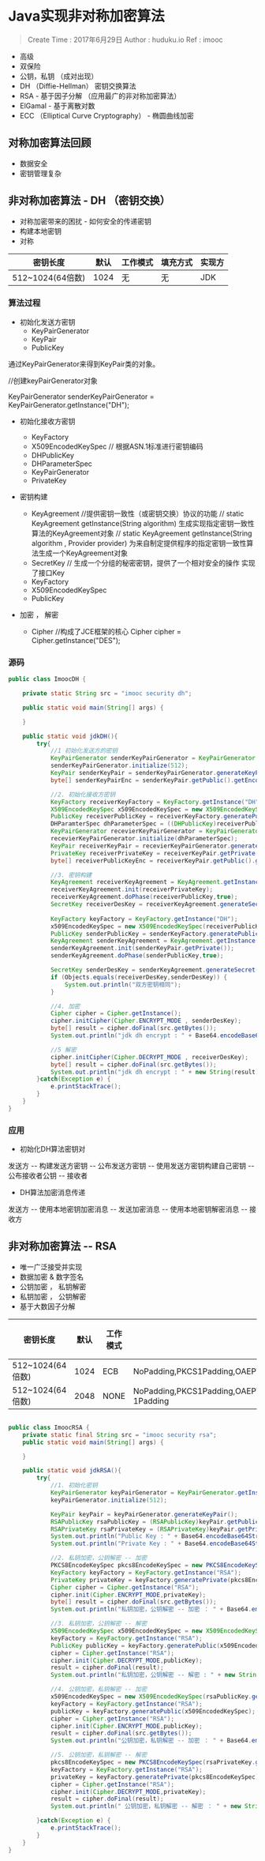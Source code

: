 
# Java实现非对称加密算法

> Create Time : 2017年6月29日  Author : huduku.io  Ref : imooc

* 高级
* 双保险
* 公钥，私钥 （成对出现）
* DH （Diffie-Hellman） 密钥交换算法
* RSA - 基于因子分解 （应用最广的非对称加密算法）
* ElGamal - 基于离散对数
* ECC （Elliptical Curve Cryptography） - 椭圆曲线加密

## 对称加密算法回顾

* 数据安全
* 密钥管理复杂



## 非对称加密算法 - DH （密钥交换）

* 对称加密带来的困扰 - 如何安全的传递密钥
* 构建本地密钥
* 对称

| 密钥长度 | 默认 | 工作模式 | 填充方式 | 实现方 |
| ------- | ---- | ------- | -------- | ------ |
| 512~1024(64倍数) | 1024 | 无 | 无 | JDK |

### 算法过程

* 初始化发送方密钥
    * KeyPairGenerator
    * KeyPair 
    * PublicKey

通过KeyPairGenerator来得到KeyPair类的对象。

//创建keyPairGenerator对象

KeyPairGenerator senderKeyPairGenerator = KeyPairGenerator.getInstance("DH");

* 初始化接收方密钥
    * KeyFactory
    * X509EncodedKeySpec  // 根据ASN.1标准进行密钥编码
    * DHPublicKey
    * DHParameterSpec
    * KeyPairGenerator
    * PrivateKey

* 密钥构建
    * KeyAgreement //提供密钥一致性（或密钥交换）协议的功能
         // static KeyAgreement getInstance(String algorithm) 生成实现指定密钥一致性算法的KeyAgreement对象
         // static KeyAgreement getInstance(String algorithm , Provider provider) 为来自制定提供程序的指定密钥一致性算法生成一个KeyAgreement对象
    * SecretKey // 生成一个分组的秘密密钥，提供了一个相对安全的操作 实现了接口Key
    * KeyFactory
    * X509EncodedKeySpec
    * PublicKey 

* 加密 ， 解密
    * Cipher //构成了JCE框架的核心  Cipher cipher = Cipher.getInstance("DES");

### 源码

```Java
public class ImoocDH {

    private static String src = "imooc security dh";

    public static void main(String[] args) {

    }

    public static void jdkDH(){
        try{
            //1 初始化发送方的密钥
            KeyPairGenerator senderKeyPairGenerator = KeyPairGenerator.getInstance("DH");
            senderKeyPairGenerator.initialize(512);
            KeyPair senderKeyPair = senderKeyPairGenerator.generateKeyPair();
            byte[] senderKeyPairEnc = senderKeyPair.getPublic().getEncode(); //发送方公钥，发送给接收方 （网络，文档。。。）

            //2. 初始化接收方密钥
            KeyFactory receiverKeyFactory = KeyFactory.getInstance("DH");
            X509EncodedKeySpec x509EncodedKeySpec = new X509EncodedKeySpec(senderKeyPairEnc);
            PublicKey receiverPublicKey = receiverKeyFactory.generatePublic(x509EncodedKeySpec);
            DHParamterSpec dhParameterSpec = ((DHPublicKey)receiverPublicKey).getParams();
            KeyPairGenerator recevierKeyPairGenerator = KeyPairGenerator.getInstance("DH");
            recevierKeyPairGenerator.initialize(dhParameterSpec);
            KeyPair receiverKeyPair = recevierKeyPairGenerator.generateKeyPair();
            PrivateKey receiverPrivateKey = receiverKeyPair.getPrivate();
            byte[] receiverPublicKeyEnc = receiverKeyPair.getPublic().getEncode();

            //3. 密钥构建
            KeyAgreement receiverKeyAgreement = KeyAgreement.getInstance("DH");
            receiverKeyAgreement.init(receiverPrivateKey);
            receiverKeyAgreement.doPhase(receiverPublicKey,true);
            SecretKey receiverDesKey = receiverKeyAgreement.generateSecret("DES");
            
            KeyFactory keyFactory = KeyFactory.getInstance("DH");
            x509EncodedKeySpec = new X509EncodedKeySpec(receiverPublicKeyEnc);
            PublicKey senderPublicKey = senderKeyFactory.generatePublic(x509EncodedKeySpec);
            KeyAgreement senderKeyAgreement = KeyAgreement.getInstance("DH");
            senderKeyAgreement.init(senderKeyPair.getPrivate());
            senderKeyAgreement.doPhase(senderPublicKey,true);

            SecretKey senderDesKey = senderKeyAgreement.generateSecret("DES");
            if (Objects.equals(receiverDesKey,senderDesKey)) {
                System.out.println("双方密钥相同");
            }

            //4. 加密
            Cipher cipher = Cipher.getInstance();
            cipher.initCipher(Cipher.ENCRYPT_MODE , senderDesKey);
            byte[] result = cipher.doFinal(src.getBytes());
            System.out.println("jdk dh encrypt : " + Base64.encodeBase64String(result));

            //5 解密
            cipher.initCipher(Cipher.DECRYPT_MODE , receiverDesKey);
            byte[] result = cipher.doFinal(src.getBytes());
            System.out.println("jdk dh encrypt : " + new String(result));
        }catch(Exception e) {
            e.printStackTrace();
        }
    }
}
```

### 应用

* 初始化DH算法密钥对

发送方 -- 构建发送方密钥 -- 公布发送方密钥 -- 使用发送方密钥构建自己密钥 -- 公布接收者公钥 -- 接收者

* DH算法加密消息传递 

发送方 -- 使用本地密钥加密消息 -- 发送加密消息 -- 使用本地密钥解密消息 -- 接收方




## 非对称加密算法 -- RSA

* 唯一广泛接受并实现
* 数据加密 & 数字签名
* 公钥加密 ， 私钥解密
* 私钥加密 ， 公钥解密
* 基于大数因子分解

| 密钥长度 | 默认 | 工作模式 | 填充方式 | 实现方 |
| ------- | ---- | ------- | -------- | ------ |
| 512~1024(64倍数) | 1024 | ECB | NoPadding,PKCS1Padding,OAEPWITMD5AndMGF1Padding,OAEPWITSHA1AndMGF1Padding,OAEPWITSHA256AndMGF1Padding,OAEPWITSHA384AndMGF1Padding,OAEPWITSHA512AndMGF1Padding | JDK |
| 512~1024(64倍数) | 2048 | NONE | NoPadding,PKCS1Padding,OAEPWITMD5AndMGF1Padding,OAEPWITSHA1AndMGF1Padding,OAEPWITSHA256AndMGF1Padding,OAEPWITSHA384AndMGF1Padding,OAEPWITSHA512AndMGF1Padding,ISO9769-1Padding | BC |

```Java

public class ImoocRSA {
    private static final String src = "imooc security rsa";
    public static void main(String[] args) {

    }

    public static void jdkRSA(){
        try{
            //1. 初始化密钥
            KeyPairGenerator keyPairGenerator = KeyPairGenerator.getInstance("RSA");        
            keyPairGenerator.initialize(512);

            KeyPair keyPair = keyPairGenerator.generateKeyPair();
            RSAPublicKey rsaPublicKey = (RSAPublicKey)keyPair.getPublic();
            RSAPrivateKey rsaPrivateKey = (RSAPrivateKey)keyPair.getPrivate();
            System.out.println("Public Key : " + Base64.encodeBase64String(rsaPublicKey.getEncoded()));
            System.out.println("Private Key : " + Base64.encodeBase64String(rsaPrivateKey.getEncoded()));

            //2. 私钥加密，公钥解密 -- 加密
            PKCS8EncodeKeySpec pkcs8EncodeKeySpec = new PKCS8EncodeKeySpec(rsaPrivateKey.getEncoded());
            KeyFactory keyFactory = KeyFactory.getInstance("RSA");
            PrivateKey privateKey = keyFactory.generatePrivate(pkcs8EncodeKeySpec);
            Cipher cipher = Cipher.getInstance("RSA");
            cipher.init(Cipher.ENCRYPT_MODE,privateKey);
            byte[] result = cipher.doFinal(src.getBytes());
            System.out.println("私钥加密，公钥解密 -- 加密 ： " + Base64.encodeBase64String(result));

            //3. 私钥加密，公钥解密 -- 解密
            X509EncodedKeySpec x509EncodedKeySpec = new X509EncodedKeySpec(rsaPublicKey.getEncoded());
            keyFactory = KeyFactory.getInstance("RSA");
            PublicKey publicKey = keyFactory.generatePublic(x509EncodedKeySpec);
            cipher = Cipher.getInstance("RSA");
            cipher.init(Cipher.DECRYPT_MODE,publicKey);
            result = cipher.doFinal(result);
            System.out.println("私钥加密，公钥解密 -- 解密 : " + new String(result));

            //4. 公钥加密，私钥解密 -- 加密
            x509EncodedKeySpec = new X509EncodedKeySpec(rsaPublicKey.getEncoded());
            keyFactory = KeyFactory.getInstance("RSA");
            publicKey = keyFactory.generatePublic(x509EncodedKeySpec);
            cipher = Cipher.getInstance("RSA");
            cipher.init(Cipher.ENCRYPT_MODE,publicKey);
            result = cipher.doFinal(src.getBytes());
            System.out.println("公钥加密，私钥解密 -- 加密 ： " + Base64.encodeBase64String(result));

            //5. 公钥加密，私钥解密 -- 解密
            pkcs8EncodeKeySpec = new PKCS8EncodeKeySpec(rsaPrivateKey.getEncoded());
            keyFactory = KeyFactory.getInstance("RSA");
            privateKey = keyFactory.generatePrivate(pkcs8EncodeKeySpec);
            cipher = Cipher.getInstance("RSA");
            cipher.init(Cipher.DECRYPT_MODE,privateKey);
            result = cipher.doFinal(result);
            System.out.println(" 公钥加密，私钥解密 -- 解密 ： " + new String(result));

        }catch(Exception e) {
            e.printStackTrace();
        }
    }
}
```







